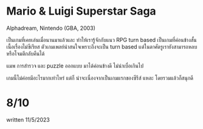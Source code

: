 # Mario & Luigi Superstar Saga
Alphadream, Nintendo (GBA, 2003)

เป็นเกมที่เคยเล่นเมื่อนานมาแล้วและ ทําให้เรารู้จักกับแนว RPG turn based
เป็นเกมที่ค่อนข้างสั้น เนื้อเรื่องไม่ซีเรียส ตัวเกมเพลย์น่าสนใจเพราะถึงจะเป็น turn based แต่ในตาศัตรูเรายังสามารถหลบหรือโจมตีกลับคืนได้

แมพ การสํารวจ และ puzzle ออกแบบ มาได้ค่อนข้างดี ไม่น่าเบื่อเกินไป

เกมนี้ไม่ค่อยมีอะไรมากเท่าไหร่ แต่ก็ น่าจะเนื่องจากเป็นเกมแรกของซีรีส์ แหละ โดยรวมแล้วก็สนุกดี
# 8/10
written 11/5/2023